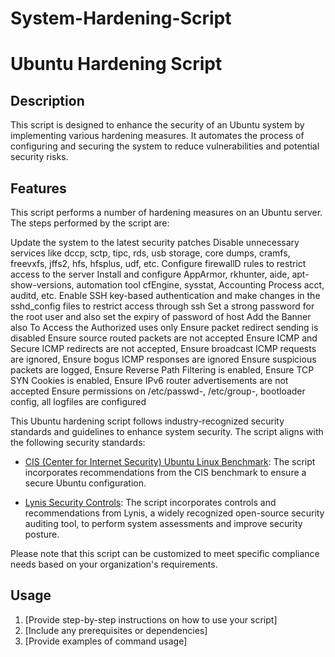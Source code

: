 # System-Hardening-Script
# Ubuntu Hardening Script 

## Description
This script is designed to enhance the security of an Ubuntu system by implementing various hardening measures. It automates the process of configuring and securing the system to reduce vulnerabilities and potential security risks.

## Features
This script performs a number of hardening measures on an Ubuntu server. The steps performed by the script are:

  Update the system to the latest security patches
  Disable unnecessary services like dccp, sctp, tipc, rds, usb storage, core dumps, cramfs, freevxfs, jffs2, hfs, hfsplus, udf, etc.
  Configure firewallD rules to restrict access to the server
  Install and configure AppArmor, rkhunter, aide, apt-show-versions, automation tool cfEngine, sysstat, Accounting Process acct, auditd, etc.
  Enable SSH key-based authentication and make changes in the sshd_config files to restrict access through ssh
  Set a strong password for the root user and also set the expiry of password of host
  Add the Banner also To Access the Authorized uses only
  Ensure packet redirect sending is disabled
  Ensure source routed packets are not accepted
  Ensure ICMP and Secure ICMP redirects are not accepted, Ensure broadcast ICMP requests are ignored, Ensure bogus ICMP responses are ignored
  Ensure suspicious packets are logged, 
  Ensure Reverse Path Filtering is enabled, 
  Ensure TCP SYN Cookies is enabled, Ensure IPv6 router advertisements are not accepted
  Ensure permissions on /etc/passwd-, /etc/group-, bootloader config, all logfiles are configured

  This Ubuntu hardening script follows industry-recognized security standards and guidelines to enhance system security. The script aligns with the following security standards:

- [CIS (Center for Internet Security) Ubuntu Linux Benchmark](https://www.cisecurity.org/cis-benchmarks/): The script incorporates recommendations from the CIS benchmark to ensure a secure Ubuntu configuration.
  
 - [Lynis Security Controls](https://cisofy.com/lynis/controls/): The script incorporates controls and recommendations from Lynis, a widely recognized open-source security auditing tool, to perform system assessments and improve security posture.

Please note that this script can be customized to meet specific compliance needs based on your organization's requirements.

## Usage
1. [Provide step-by-step instructions on how to use your script]
2. [Include any prerequisites or dependencies]
3. [Provide examples of command usage]

